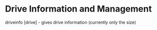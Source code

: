# Drive Information and Management

driveinfo [drive] - gives drive information (currently only the size)